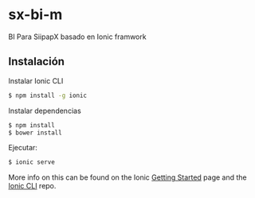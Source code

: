 sx-bi-m
=====================

BI Para SiipapX basado en Ionic framwork

## Instalación


Instalar Ionic CLI

```bash
$ npm install -g ionic
```
Instalar dependencias

```bash
$ npm install 
$ bower install
```

Ejecutar:

```bash
$ ionic serve
```

More info on this can be found on the Ionic [Getting Started](http://ionicframework.com/getting-started) page and the [Ionic CLI](https://github.com/driftyco/ionic-cli) repo.

